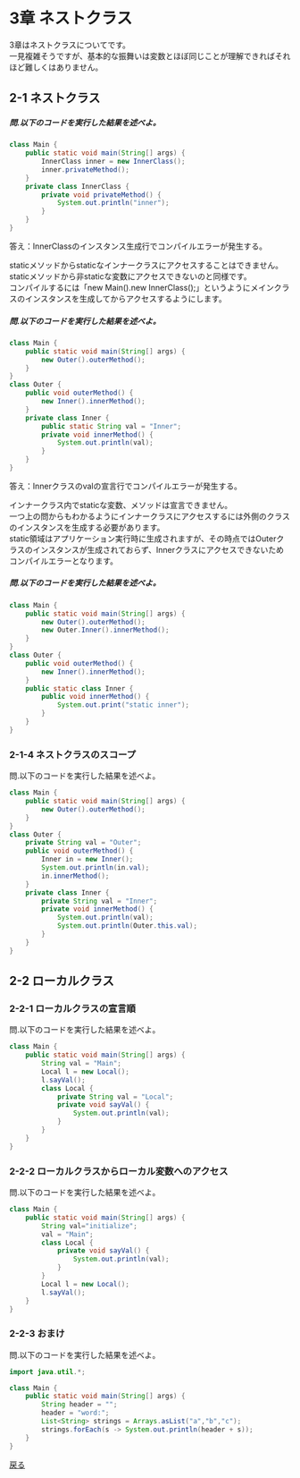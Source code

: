 # 3章 ネストクラス
3章はネストクラスについてです。  
一見複雑そうですが、基本的な振舞いは変数とほぼ同じことが理解できればそれほど難しくはありません。
## 2-1 ネストクラス
##### 問.以下のコードを実行した結果を述べよ。
```java
class Main {
    public static void main(String[] args) {
        InnerClass inner = new InnerClass();
        inner.privateMethod();
    }
    private class InnerClass {
        private void privateMethod() {
            System.out.println("inner");
        }
    }
}
```  
答え：InnerClassのインスタンス生成行でコンパイルエラーが発生する。  

staticメソッドからstaticなインナークラスにアクセスすることはできません。  
staticメソッドから非staticな変数にアクセスできないのと同様です。  
コンパイルするには「new Main().new InnerClass();」というようにメインクラスのインスタンスを生成してからアクセスするようにします。
##### 問.以下のコードを実行した結果を述べよ。
```java
class Main {
    public static void main(String[] args) {
        new Outer().outerMethod();
    }
}
class Outer {
    public void outerMethod() {
        new Inner().innerMethod();
    }
    private class Inner {
        public static String val = "Inner";
        private void innerMethod() {
            System.out.println(val);
        }
    }
}
```  
答え：Innerクラスのvalの宣言行でコンパイルエラーが発生する。 
  
インナークラス内でstaticな変数、メソッドは宣言できません。  
一つ上の問からもわかるようにインナークラスにアクセスするには外側のクラスのインスタンスを生成する必要があります。  
static領域はアプリケーション実行時に生成されますが、その時点ではOuterクラスのインスタンスが生成されておらず、Innerクラスにアクセスできないためコンパイルエラーとなります。

##### 問.以下のコードを実行した結果を述べよ。
```java
class Main {
    public static void main(String[] args) {
        new Outer().outerMethod();
        new Outer.Inner().innerMethod();
    }
}
class Outer {
    public void outerMethod() {
        new Inner().innerMethod();
    }
    public static class Inner {
        public void innerMethod() {
            System.out.print("static inner");
        }
    }
}
```

### 2-1-4 ネストクラスのスコープ
問.以下のコードを実行した結果を述べよ。
```java
class Main {
    public static void main(String[] args) {
        new Outer().outerMethod();
    }
}
class Outer {
    private String val = "Outer";
    public void outerMethod() {
        Inner in = new Inner();
        System.out.println(in.val);
        in.innerMethod();
    }
    private class Inner {
        private String val = "Inner";
        private void innerMethod() {
            System.out.println(val);
            System.out.println(Outer.this.val);
        }
    }
}
```

## 2-2 ローカルクラス

### 2-2-1 ローカルクラスの宣言順
問.以下のコードを実行した結果を述べよ。
```java
class Main {
    public static void main(String[] args) {
        String val = "Main";
        Local l = new Local();
        l.sayVal();
        class Local {
            private String val = "Local";
            private void sayVal() {
                System.out.println(val);
            }
        }
    }
}
```
### 2-2-2 ローカルクラスからローカル変数へのアクセス
問.以下のコードを実行した結果を述べよ。
```java
class Main {
    public static void main(String[] args) {
        String val="initialize";
        val = "Main";
        class Local {
            private void sayVal() {
                System.out.println(val);
            }
        }
        Local l = new Local();
        l.sayVal();
    }
}
```

### 2-2-3 おまけ
問.以下のコードを実行した結果を述べよ。
```java
import java.util.*;

class Main {
    public static void main(String[] args) {
        String header = "";
        header = "word:";
        List<String> strings = Arrays.asList("a","b","c");
        strings.forEach(s -> System.out.println(header + s));
    }
}
```
[戻る](https://github.com/sanotyan1202/JavaGold)
